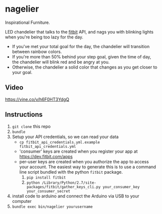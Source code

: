 # nagelier

Inspirational Furniture.

LED chandelier that talks to the [fitbit](http://www.fitbit.com) API, and nags you with blinking lights when you're being too lazy for the day.

- If you've met your total goal for the day, the chandelier will transition between rainbow colors.
- If you're more than 50% behind your step goal, given the time of day, the chandelier will blink red and be angry at you.
- Otherwise, the chandelier a solid color that changes as you get closer to your goal.

## Video

https://vine.co/v/h6F0HT3YdgQ

## Instructions

1. `git clone` this repo
2. `bundle`
3. Setup your API credentials, so we can read your data
    - `cp fitbit_api_credentials.yml.example fitbit_api_credentials.yml`
    - 'consumer' keys are created when you register your app at https://dev.fitbit.com/apps
    - per-user keys are created when you authorize the app to access your account. The easiest way to generate this is to use a command line script bundled with the python `fitbit` package.
        1. `pip install fitbit`
        2. `python /Library/Python/2.7/site-packages/fitbit/gather_keys_cli.py your_consumer_key your_consumer_secret`
4. install code to arduino and connect the Arduino via USB to your computer
5. `bundle exec bin/nagelier yourusername`
